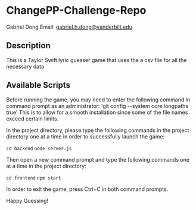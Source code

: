 # ChangePP-Challenge-Repo

Gabriel Dong Email: gabriel.h.dong@vanderbilt.edu

## Description

This is a Taylor Swift lyric guesser game that uses the a csv file for all the necessary data

## Available Scripts

Before running the game, you may need to enter the following command in command prompt as an administrator:
'git config --system core.longpaths true'
This is to allow for a smooth installation since some of the file names exceed certain limits.

In the project directory, please type the following commands in the project directory one at a time in order to successfully launch the game:

`cd backend`
`node server.js`

Then open a new command prompt and type the following commands one at a time in the project directory:

`cd frontend`
`npm start`

In order to exit the game, press Ctrl+C in both command prompts.

Happy Guessing!
